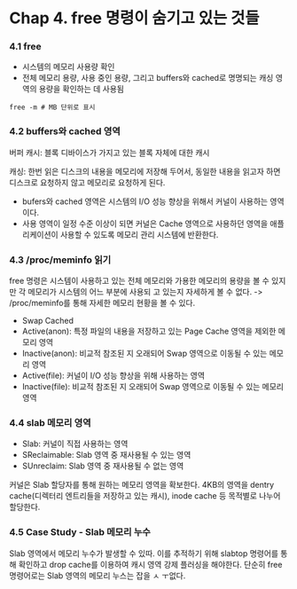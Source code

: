 # Chap 4. free 명령이 숨기고 있는 것들

### 4.1 free
- 시스템의 메모리 사용량 확인
- 전체 메모리 용량, 사용 중인 용량, 그리고 buffers와 cached로 명명되는 캐싱 영역의 용량을 확인하는 데 사용됨

```Shell
free -m # MB 단위로 표시
```

### 4.2 buffers와 cached 영역

버퍼 캐시: 블록 디바이스가 가지고 있는 블록 자체에 대한 캐시

캐싱: 한번 읽은 디스크의 내용을 메모리에 저장해 두어서, 동일한 내용을 읽고자 하면 디스크로 요청하지 않고 메모리로 요청하게 된다.

- bufers와 cached 영역은 시스템의 I/O 성능 향상을 위해서 커널이 사용하는 영역이다.
- 사용 영역이 일정 수준 이상이 되면 커널은 Cache 영역으로 사용하던 영역을 애플리케이션이 사용할 수 있도록 메모리 관리 시스템에 반환한다.


### 4.3 /proc/meminfo 읽기

free 명령은 시스템이 사용하고 있는 전체 메모리와 가용한 메모리의 용량을 볼 수 있지만 각 메모리가 시스템의 어느 부분에 사용되 고 있는지 자세하게 볼 수 없다. -> /proc/meminfo를 통해 자세한 메모리 현황을 볼 수 있다.

- Swap Cached
- Active(anon): 특정 파일의 내용을 저장하고 있는 Page Cache 영역을 제외한 메모리 영역
- Inactive(anon): 비교적 참조된 지 오래되어 Swap 영역으로 이동될 수 있는 메모리 영역
- Active(file): 커널이 I/O 성능 향상을 위해 사용하는 영역
- Inactive(file): 비교적 참조된 지 오래되어 Swap 영역으로 이동될 수 있는 메모리 영역

### 4.4 slab 메모리 영역

- Slab: 커널이 직접 사용하는 영역
- SReclaimable: Slab 영역 중 재사용될 수 있는 영역
- SUnreclaim: Slab 영역 중 재사용될 수 없는 영역

커널은 Slab 할당자를 통해 원하는 메모리 영역을 확보한다. 4KB의 영역을 dentry cache(디렉터리 엔트리들을 저장하고 있는 캐시), inode cache 등 목적별로 나누어 할당한다.

### 4.5 Case Study - Slab 메모리 누수

Slab 영역에서 메모리 누수가 발생할 수 있따. 이를 추적하기 위해 slabtop 명령어를 통해 확인하고 drop cache를 이용하여 캐시 영역 강제 플러싱을 해야한다. 단순히 free 명령어로는 Slab 영역의 메모리 누스는 잡을 ㅅ ㅜ없다.